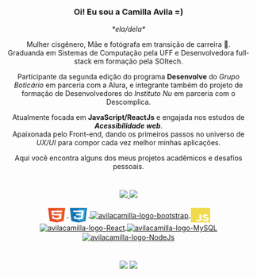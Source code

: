 <h3 align="center"> Oi! Eu sou a Camilla Avila =)</h3>
<p align="center"><em>*ela/dela*</em></p>


<p align="center">
Mulher cisgênero, Mãe e fotógrafa em transição de carreira 🦋.<br>
Graduanda em Sistemas de Computação pela UFF e Desenvolvedora full-stack em formação pela SOItech.
</p>

<p align="center">
Participante da segunda edição do programa <b>Desenvolve</b> do <em>Grupo Boticário</em> em parceria com a Alura, e integrante também do projeto de formação de Desenvolvedores do <em>Instituto Nu</em> em parceria com o Descomplica.
</p>

<p align="center">
Atualmente focada em <b>JavaScript/ReactJs</b> e engajada nos estudos de <em><strong>Acessibilidade web</em></strong>.<br>
Apaixonada pelo Front-end, dando os primeiros passos no universo de <em>UX/UI</em> para compor cada vez melhor minhas aplicações.
</p>

<p align="center">
Aqui você encontra alguns dos meus projetos acadêmicos e desafios pessoais.
</p>

#

<div align="center">
  <a href="https://github.com/avilacamilla">
  <img height="150em" src="https://github-readme-stats.vercel.app/api?username=avilacamilla&show_icons=true&theme=dracula&include_all_commits=true&count_private=true"/>
  <img height="150em" src="https://github-readme-stats.vercel.app/api/top-langs/?username=avilacamilla&layout=compact&langs_count=7&theme=dracula"/>
</div>


<div align="center" style="display: inline_block"><br>

  <img align="center" alt="avilacamilla-logo-HTML" height="30" width="40" src="https://raw.githubusercontent.com/devicons/devicon/master/icons/html5/html5-original.svg">
  
  <img align="center" alt="avilacamilla-logo-CSS" height="30" width="40" src="https://raw.githubusercontent.com/devicons/devicon/master/icons/css3/css3-original.svg">
  
  <img align="center" alt="avilacamilla-logo-bootstrap" height="30" width="40" src="https://www.svgrepo.com/show/353498/bootstrap.svg">
  
  <img align="center" alt="avilacamilla-logo-Javascript" height="30" width="40" src="https://raw.githubusercontent.com/devicons/devicon/master/icons/javascript/javascript-plain.svg">
  
  <img align="center" alt="avilacamilla-logo-React" height="30" width="40" src="https://www.svgrepo.com/show/354259/react.svg">
  
  <img align="center" alt="avilacamilla-logo-MySQL" height="30" width="40" src="https://www.svgrepo.com/show/354099/mysql.svg">
  
  <img align="center" alt="avilacamilla-logo-NodeJs" height="30" width="40" src="https://www.svgrepo.com/show/378837/node.svg">
    
</div>

#

<div align="center"> 
  
  <a href = "mailto:contato:avilacamilla@outlook.com"><img src="https://img.icons8.com/color/48/000000/ms-outlook.png" height="40"></a>
  <a href="https://www.linkedin.com/in/avilacamilla/"><img src="https://img.icons8.com/color/48/228BE6/linkedin-circled--v1.png" height="40"></a> 
 
</div>
